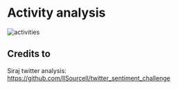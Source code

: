 # Activity analysis
![activities](data/activities.jpeg)

## Credits to
Siraj twitter analysis: https://github.com/llSourcell/twitter_sentiment_challenge

